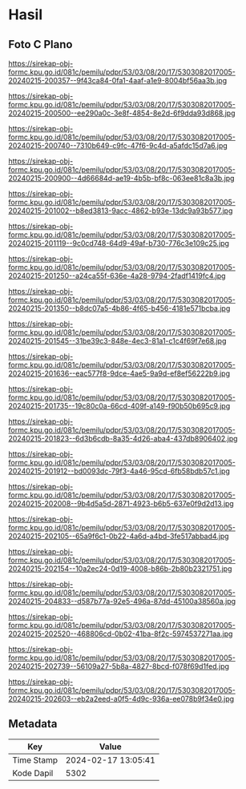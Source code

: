 # Hasil

## Foto C Plano

https://sirekap-obj-formc.kpu.go.id/081c/pemilu/pdpr/53/03/08/20/17/5303082017005-20240215-200357--9f43ca84-0fa1-4aaf-a1e9-8004bf56aa3b.jpg

https://sirekap-obj-formc.kpu.go.id/081c/pemilu/pdpr/53/03/08/20/17/5303082017005-20240215-200500--ee290a0c-3e8f-4854-8e2d-6f9dda93d868.jpg

https://sirekap-obj-formc.kpu.go.id/081c/pemilu/pdpr/53/03/08/20/17/5303082017005-20240215-200740--7310b649-c9fc-47f6-9c4d-a5afdc15d7a6.jpg

https://sirekap-obj-formc.kpu.go.id/081c/pemilu/pdpr/53/03/08/20/17/5303082017005-20240215-200900--4d66684d-ae19-4b5b-bf8c-063ee81c8a3b.jpg

https://sirekap-obj-formc.kpu.go.id/081c/pemilu/pdpr/53/03/08/20/17/5303082017005-20240215-201002--b8ed3813-9acc-4862-b93e-13dc9a93b577.jpg

https://sirekap-obj-formc.kpu.go.id/081c/pemilu/pdpr/53/03/08/20/17/5303082017005-20240215-201119--9c0cd748-64d9-49af-b730-776c3e109c25.jpg

https://sirekap-obj-formc.kpu.go.id/081c/pemilu/pdpr/53/03/08/20/17/5303082017005-20240215-201250--a24ca55f-636e-4a28-9794-2fadf1419fc4.jpg

https://sirekap-obj-formc.kpu.go.id/081c/pemilu/pdpr/53/03/08/20/17/5303082017005-20240215-201350--b8dc07a5-4b86-4f65-b456-4181e571bcba.jpg

https://sirekap-obj-formc.kpu.go.id/081c/pemilu/pdpr/53/03/08/20/17/5303082017005-20240215-201545--31be39c3-848e-4ec3-81a1-c1c4f69f7e68.jpg

https://sirekap-obj-formc.kpu.go.id/081c/pemilu/pdpr/53/03/08/20/17/5303082017005-20240215-201636--eac577f8-9dce-4ae5-9a9d-ef8ef56222b9.jpg

https://sirekap-obj-formc.kpu.go.id/081c/pemilu/pdpr/53/03/08/20/17/5303082017005-20240215-201735--19c80c0a-66cd-409f-a149-f90b50b695c9.jpg

https://sirekap-obj-formc.kpu.go.id/081c/pemilu/pdpr/53/03/08/20/17/5303082017005-20240215-201823--6d3b6cdb-8a35-4d26-aba4-437db8906402.jpg

https://sirekap-obj-formc.kpu.go.id/081c/pemilu/pdpr/53/03/08/20/17/5303082017005-20240215-201912--bd0093dc-79f3-4a46-95cd-6fb58bdb57c1.jpg

https://sirekap-obj-formc.kpu.go.id/081c/pemilu/pdpr/53/03/08/20/17/5303082017005-20240215-202008--9b4d5a5d-2871-4923-b6b5-637e0f9d2d13.jpg

https://sirekap-obj-formc.kpu.go.id/081c/pemilu/pdpr/53/03/08/20/17/5303082017005-20240215-202105--65a9f6c1-0b22-4a6d-a4bd-3fe517abbad4.jpg

https://sirekap-obj-formc.kpu.go.id/081c/pemilu/pdpr/53/03/08/20/17/5303082017005-20240215-202154--10a2ec24-0d19-4008-b86b-2b80b2321751.jpg

https://sirekap-obj-formc.kpu.go.id/081c/pemilu/pdpr/53/03/08/20/17/5303082017005-20240215-204833--d587b77a-92e5-496a-87dd-45100a38560a.jpg

https://sirekap-obj-formc.kpu.go.id/081c/pemilu/pdpr/53/03/08/20/17/5303082017005-20240215-202520--468806cd-0b02-41ba-8f2c-5974537271aa.jpg

https://sirekap-obj-formc.kpu.go.id/081c/pemilu/pdpr/53/03/08/20/17/5303082017005-20240215-202739--56109a27-5b8a-4827-8bcd-f078f69d1fed.jpg

https://sirekap-obj-formc.kpu.go.id/081c/pemilu/pdpr/53/03/08/20/17/5303082017005-20240215-202603--eb2a2eed-a0f5-4d9c-936a-ee078b9f34e0.jpg


## Metadata

| Key        | Value               |
| ---------- | ------------------- |
| Time Stamp | 2024-02-17 13:05:41 |
| Kode Dapil | 5302                |



